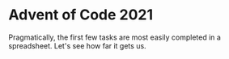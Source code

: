 # Advent of Code 2021

Pragmatically, the first few tasks are most easily completed in a spreadsheet. Let's see how far it gets us.

